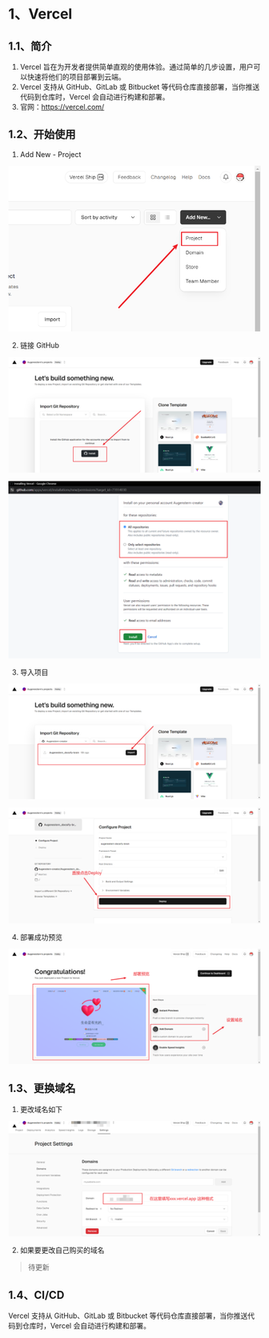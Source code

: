 # 1、Vercel

## 1.1、简介

1. Vercel 旨在为开发者提供简单直观的使用体验。通过简单的几步设置，用户可以快速将他们的项目部署到云端。
2. Vercel 支持从 GitHub、GitLab 或 Bitbucket 等代码仓库直接部署，当你推送代码到仓库时，Vercel 会自动进行构建和部署。
3. 官网：https://vercel.com/





## 1.2、开始使用

1. Add New - Project

![](opensource_tools.assets/1.png)



2. 链接 GitHub

![](opensource_tools.assets/2.png)



![](opensource_tools.assets/3.png)



3. 导入项目

![](opensource_tools.assets/4.png)



![](opensource_tools.assets/5.png)





4. 部署成功预览

![](opensource_tools.assets/6.png)





## 1.3、更换域名

1. 更改域名如下

![](opensource_tools.assets/7.png)



2. 如果要更改自己购买的域名

> 待更新







## 1.4、CI/CD

Vercel 支持从 GitHub、GitLab 或 Bitbucket 等代码仓库直接部署，当你推送代码到仓库时，Vercel 会自动进行构建和部署。


























